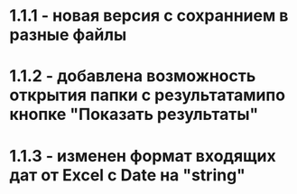 # 1.1.1 - новая версия с сохраннием в разные файлы
# 1.1.2 - добавлена возможность открытия папки с результатамипо кнопке "Показать результаты"
# 1.1.3 - изменен формат входящих дат от Excel c Date на "string"